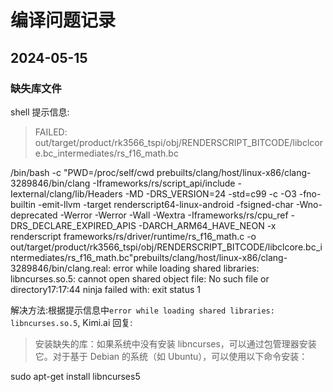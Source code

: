 # 编译问题记录

## 2024-05-15

### 缺失库文件

shell 提示信息:

> FAILED: out/target/product/rk3566_tspi/obj/RENDERSCRIPT_BITCODE/libclcore.bc_intermediates/rs_f16_math.bc

/bin/bash -c "PWD=/proc/self/cwd prebuilts/clang/host/linux-x86/clang-3289846/bin/clang -Iframeworks/rs/script_api/include -Iexternal/clang/lib/Headers -MD -DRS_VERSION=24 -std=c99 -c -O3 -fno-builtin -emit-llvm -target renderscript64-linux-android -fsigned-char -Wno-deprecated -Werror -Werror -Wall -Wextra -Iframeworks/rs/cpu_ref -DRS_DECLARE_EXPIRED_APIS -DARCH_ARM64_HAVE_NEON -x renderscript frameworks/rs/driver/runtime/rs_f16_math.c -o out/target/product/rk3566_tspi/obj/RENDERSCRIPT_BITCODE/libclcore.bc_intermediates/rs_f16_math.bc"prebuilts/clang/host/linux-x86/clang-3289846/bin/clang.real: error while loading shared libraries: libncurses.so.5: cannot open shared object file: No such file or directory17:17:44 ninja failed with: exit status 1

解决方法:根据提示信息中`error while loading shared libraries: libncurses.so.5`, Kimi.ai 回复:

> 安装缺失的库：如果系统中没有安装 libncurses，可以通过包管理器安装它。对于基于 Debian 的系统（如 Ubuntu），可以使用以下命令安装：

sudo apt-get install libncurses5